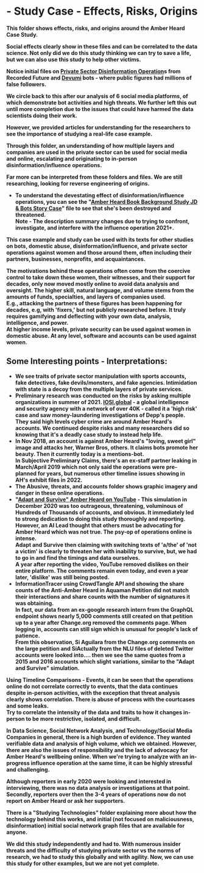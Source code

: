 # - Study Case - Effects, Risks, Origins

<b>This folder shows effects, risks, and origins around the Amber Heard Case Study. 

Social effects clearly show in these files and can be correlated to the data science. 
<b>Not only did we do this study thinking we can try to save a life, but we can also use this study to help other victims. 

Notice initial files on <a href="https://go.recordedfuture.com/hubfs/reports/cta-2019-0930.pdf">Private Sector Disinformation Operation</a>s from Recorded Future and <a href="https://gadgets360.com/social-networking/news/devumi-a-firm-that-sells-fake-twitter-followers-to-be-probed-by-new-york-attorney-general-1805985">Devumi</a> bots - where public figures had millions of false followers.

We circle back to this after our analysis of 6 social media platforms, of which demonstrate bot activities and high threats. We further left this out until more completion due to the issues that could have harmed the data scientists doing their work.</b>

However, we provided articles for understanding for the researchers to see the importance of studying a real-life case example. 
  
 Through this folder, an understanding of how multiple layers and companies are used in the private sector can be used for social media and online, escalating and originating to in-person disinformation/influence operations.

Far more can be interpreted from these folders and files. We are still researching, looking for reverse engineering of origins.
  - To understand the devestating effect of disinformation/influence operations, you can see the "<a href="https://www.scribd.com/document/498883211/Amber-Heard-vs-Johnny-Depp-Bots-21st-Century-Story">Amber Heard Book Background Study JD & Bots Story Case</a>" file to see that she's been destroyed and threatened. 
<br>Note - The description summary changes due to trying to confront, investigate, and interfere with the influence operation 2021+.

This case example and study can be used with its texts for other studies on bots, domestic abuse, disinformation/influence, and private sector operations against women and those around them, often including their partners, businesses, nonprofits, and acquaintances. 
  
The motivations behind these operations often come from the coercive control to take down these women, their witnesses, and their support for decades, only now moved mostly online to avoid data analysis and oversight. The higher skill, natural language, and volume stems from the amounts of funds, specialties, and layers of companies used. 
<br>E.g., attacking the partners of these figures has been happening for decades, e.g, with 'fixers,' but not publicly researched before. It truly requires gamifying and deflecting with your own data, analysis, intelligence, and power.
<br>At higher income levels, private security can be used against women in domestic abuse. At any level, software and accounts can be used against women.


## Some Interesting points - Interpretations:
- We see traits of private sector manipulation with sports accounts, fake detectives, fake devils/monsters, and fake agencies. Intimidation with state is a decoy from the multiple layers of private services.
- Preliminary research was conducted on the risks by asking multiple organizations in summer of 2021. <a href="http://iosi.global">IOSI.global</a> - a global intelligence and security agency with a network of over 40K - called it a 'high risk' case and saw money-laundering investigations of Depp's people. They said high levels cyber crime are around Amber Heard's accounts. We continued despite risks and many researchers did so knowing that it's a deadly case study to instead help life.
- In Nov 2018, an account is against Amber Heard's "loving, sweet girl" image and attacks her, Warner Bros, others. It claims bots promote her beauty. Then it currently today is a mentions-bot. 
<br>In Subjective Preliminary Claims, there's an ex-staff partner leaking in March/April 2019 which not only said the operations were pre-planned for years, but numerous other timeline issues showing in AH's exhibit files in 2022.
- The Abusive, threats, and accounts folder shows graphic imagery and danger in these online operations. 
- "<a href="https://www.youtube.com/watch?v=uretrfMA-Io">Adapt and Survive" Amber Heard on YouTube</a> - This simulation in December 2020 was too outrageous, threatening, voluminous of Hundreds of Thousands of accounts, and obvious. It immediately led to strong dedication to doing this study thoroughly and reporting. However, an AI Lead thought that others must be advocating for Amber Heard which was not true. The psy-op of operations online is intense.
<br> Adapt and Survive then claiming with switching texts of 'a/the' of 'not a victim' is clearly to threaten her with inability to survive, but, we had to go in and find the timings and data ourselves. 
<br>A year after reporting the video, YouTube removed dislikes on their entire platform. The comments remain even today, and even a year later, 'dislike' was still being posted.
- InformationTracer using CrowdTangle API and showing the share counts of the Anti-Amber Heard in Aquaman Petition did not match their interactions and share counts with the number of signatures it was obtaining.
<br> In fact, our data from an ex-google research intern from the GraphQL endpoint shows nearly 5,000 comments still created on that petition up to a year after Change.org removed the comments page. When logging in, accounts can still sign which is unusual for people's lack of patience.
<br>From this observation, Si Aguilara from the Change.org comments on the large petition and SiActually from the NLU files of deleted Twitter accounts were looked into.... then we see the same quotes from a 2015 and 2016 accounts which slight variations, similar to the "Adapt and Survive" simulation.


Using <b>Timeline Comparisons - Events</b>, it can be seen that the operations online do not correlate correctly to events, that the data continues despite in-person activities, with the exception that threat analysis clearly shows correlation. There is abuse of process with the courtcases and some leaks.
<br>Try to correlate the intensity of the data and traits to how it changes in-person to be more restrictive, isolated, and difficult.

In Data Science, Social Network Analysis, and Technology/Social Media Companies in general, there is a high burden of evidence. They wanted verifiable data and analysis of high volume, which we obtained. However, there are also the issues of responsibility and the lack of advocacy for Amber Heard's wellbeing online.
When we're trying to analyze with an in-progress influence operation at the same time, it can be highly stressful and challenging.

Although reporters in early 2020 were looking and interested in interviewing, there was no data analysis or investigations at that point. Secondly, reporters over then the 3-4 years of operations now do not report on Amber Heard or ask her supporters.

There is a "Studying Technologies" folder explaining more about how the technology behind this works, and initial (not focused on maliciousness, disinformation) initial social network graph files that are available for anyone.

<b>We did this study independently and had to. With numerous insider threats and the difficulty of studying private sector vs the norms of research, we had to study this globally and with agility. Now, we can use this study for other examples, but we are not yet complete.</b>

